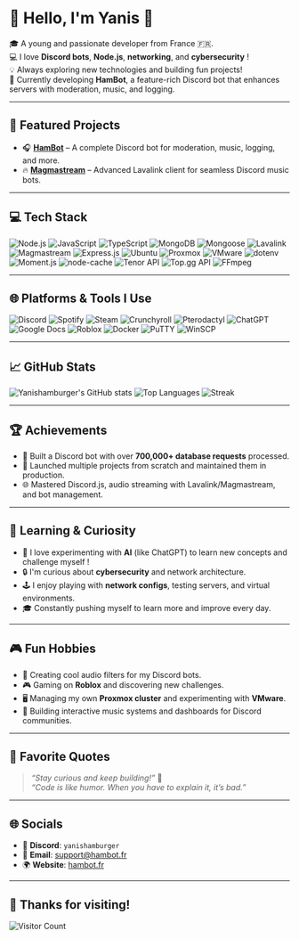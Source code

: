 # 👋 Hello, I'm Yanis 🍔

🎓 A young and passionate developer from France 🇫🇷.  
💻 I love **Discord bots**, **Node.js**, **networking**, and **cybersecurity** !  
💡 Always exploring new technologies and building fun projects!  
🔧 Currently developing **HamBot**, a feature-rich Discord bot that enhances servers with moderation, music, and logging.

---

## 🚀 Featured Projects
- 🎧 **[HamBot](https://github.com/HamBot-Discord/HamBot)** – A complete Discord bot for moderation, music, logging, and more.
- 🔥 **[Magmastream](https://github.com/Magmastream-NPM/magmastream)** – Advanced Lavalink client for seamless Discord music bots.

---

## 💻 Tech Stack
![Node.js](https://img.shields.io/badge/-Node.js-339933?logo=node.js&logoColor=white)
![JavaScript](https://img.shields.io/badge/-JavaScript-F7DF1E?logo=javascript&logoColor=black)
![TypeScript](https://img.shields.io/badge/-TypeScript-3178C6?logo=typescript&logoColor=white)
![MongoDB](https://img.shields.io/badge/-MongoDB-47A248?logo=mongodb&logoColor=white)
![Mongoose](https://img.shields.io/badge/-Mongoose-800000?logo=mongodb&logoColor=white)
![Lavalink](https://img.shields.io/badge/-Lavalink-4D4D4D?logo=musicbrainz&logoColor=white)
![Magmastream](https://img.shields.io/badge/-Magmastream-FF5733?logo=buffer&logoColor=white)
![Express.js](https://img.shields.io/badge/-Express.js-000000?logo=express&logoColor=white)
![Ubuntu](https://img.shields.io/badge/-Ubuntu-E95420?logo=ubuntu&logoColor=white)
![Proxmox](https://img.shields.io/badge/-Proxmox-E8E9EB?logo=proxmox&logoColor=black)
![VMware](https://img.shields.io/badge/-VMware-607078?logo=vmware&logoColor=white)
![dotenv](https://img.shields.io/badge/-dotenv-000000?logo=dotenv&logoColor=white)
![Moment.js](https://img.shields.io/badge/-Moment.js-FFBB00?logo=javascript&logoColor=black)
![node-cache](https://img.shields.io/badge/-NodeCache-009688?logo=buffer&logoColor=white)
![Tenor API](https://img.shields.io/badge/-Tenor-3F51B5?logo=tenor&logoColor=white)
![Top.gg API](https://img.shields.io/badge/-Top.gg-FF4500?logo=topdotgg&logoColor=white)
![FFmpeg](https://img.shields.io/badge/-FFmpeg-007808?logo=ffmpeg&logoColor=white)

---

## 🌐 Platforms & Tools I Use
![Discord](https://img.shields.io/badge/-Discord-5865F2?logo=discord&logoColor=white)
![Spotify](https://img.shields.io/badge/-Spotify-1DB954?logo=spotify&logoColor=white)
![Steam](https://img.shields.io/badge/-Steam-000000?logo=steam&logoColor=white)
![Crunchyroll](https://img.shields.io/badge/-Crunchyroll-F47521?logo=crunchyroll&logoColor=white)
![Pterodactyl](https://img.shields.io/badge/-Pterodactyl-5C5C5C?logo=pterodactyl&logoColor=white)
![ChatGPT](https://img.shields.io/badge/-ChatGPT-00A67E?logo=openai&logoColor=white)
![Google Docs](https://img.shields.io/badge/-Google%20Docs-4285F4?logo=googledocs&logoColor=white)
![Roblox](https://img.shields.io/badge/-Roblox-000000?logo=roblox&logoColor=white)
![Docker](https://img.shields.io/badge/-Docker-2496ED?logo=docker&logoColor=white)
![PuTTY](https://img.shields.io/badge/-PuTTY-2962FF?logo=putty&logoColor=white)
![WinSCP](https://img.shields.io/badge/-WinSCP-00BFA5?logo=winscp&logoColor=white)

---

## 📈 GitHub Stats
![Yanishamburger's GitHub stats](https://github-readme-stats.vercel.app/api?username=Yanishamburger&show_icons=true&theme=radical)
![Top Languages](https://github-readme-stats.vercel.app/api/top-langs/?username=Yanishamburger&layout=compact&theme=radical)
![Streak](https://streak-stats.demolab.com?user=Yanishamburger&theme=radical&hide_border=true)

---

## 🏆 Achievements
- 🏅 Built a Discord bot with over **700,000+ database requests** processed.
- 🚀 Launched multiple projects from scratch and maintained them in production.
- 🌐 Mastered Discord.js, audio streaming with Lavalink/Magmastream, and bot management.

---

## 🧠 Learning & Curiosity
- 🤖 I love experimenting with **AI** (like ChatGPT) to learn new concepts and challenge myself !
- 🔒 I'm curious about **cybersecurity** and network architecture.
- 🕹️ I enjoy playing with **network configs**, testing servers, and virtual environments.
- 🎓 Constantly pushing myself to learn more and improve every day.

---

## 🎮 Fun Hobbies
- 🎵 Creating cool audio filters for my Discord bots.
- 🎮 Gaming on **Roblox** and discovering new challenges.
- 🖥️ Managing my own **Proxmox cluster** and experimenting with **VMware**.
- 🎤 Building interactive music systems and dashboards for Discord communities.

---

## 💬 Favorite Quotes
> _“Stay curious and keep building!”_ 🚀  
> _“Code is like humor. When you have to explain it, it’s bad.”_

---

## 🌐 Socials
- 💬 **Discord**: `yanishamburger`
- 📧 **Email**: [support@hambot.fr](mailto:support@hambot.fr)
- 🌍 **Website**: [hambot.fr](https://hambot.fr)

---

## 🎉 Thanks for visiting!
![Visitor Count](https://profile-counter.glitch.me/Yanishamburger/count.svg)

